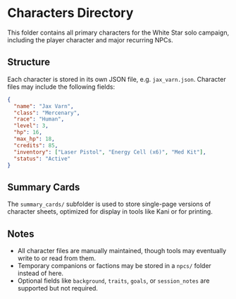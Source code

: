 # Characters Directory

This folder contains all primary characters for the White Star solo campaign, including the player character and major recurring NPCs.

## Structure

Each character is stored in its own JSON file, e.g. `jax_varn.json`. Character files may include the following fields:

```json
{
  "name": "Jax Varn",
  "class": "Mercenary",
  "race": "Human",
  "level": 3,
  "hp": 16,
  "max_hp": 18,
  "credits": 85,
  "inventory": ["Laser Pistol", "Energy Cell (x6)", "Med Kit"],
  "status": "Active"
}
```

## Summary Cards

The `summary_cards/` subfolder is used to store single-page versions of character sheets, optimized for display in tools like Kani or for printing.

## Notes

- All character files are manually maintained, though tools may eventually write to or read from them.
- Temporary companions or factions may be stored in a `npcs/` folder instead of here.
- Optional fields like `background`, `traits`, `goals`, or `session_notes` are supported but not required.
